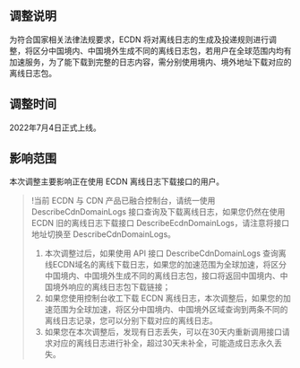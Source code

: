 ## 调整说明

为符合国家相关法律法规要求，ECDN 将对离线日志的生成及投递规则进行调整，将区分中国境内、中国境外生成不同的离线日志包，若用户在全球范围内均有加速服务，为了能下载到完整的日志内容，需分别使用境内、境外地址下载对应的离线日志包。


## 调整时间

2022年7月4日正式上线。

## 影响范围
本次调整主要影响正在使用 ECDN 离线日志下载接口的用户。

>!当前 ECDN 与 CDN 产品已融合控制台，请统一使用 DescribeCdnDomainLogs 接口查询及下载离线日志，如果您仍然在使用 ECDN 旧的离线日志下载接口 DescribeEcdnDomainLogs，请注意将接口地址切换至 DescribeCdnDomainLogs。
>1. 本次调整过后，如果使用 API 接口 DescribeCdnDomainLogs 查询离线ECDN域名的离线下载日志，如果您的加速范围为全球加速，将区分中国境内、中国境外生成不同的离线日志包，接口将返回中国境内、中国境外响应的离线日志包下载链接；
>2. 如果您使用控制台收工下载 ECDN 离线日志，本次调整后，如果您的加速范围为全球加速，将区分中国境内、中国境外区域查询到两条不同的离线日志记录，您可以分别下载对应的离线日志。
>3. 如果您在本次调整后，发现有日志丢失，可以在30天内重新调用接口请求对应的离线日志进行补全，超过30天未补全，可能造成日志永久丢失。

